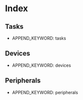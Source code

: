 <!--- Copyright (c) 2013 Gordon Williams, Pur3 Ltd. See the file LICENSE for copying permission. -->
Index
=====

Tasks
-----

* APPEND_KEYWORD: tasks

Devices
------

* APPEND_KEYWORD: devices

Peripherals
----------

* APPEND_KEYWORD: peripherals

